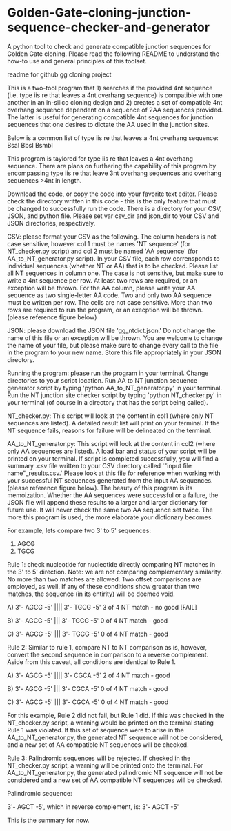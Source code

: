 # Golden-Gate-cloning-junction-sequence-checker-and-generator
A python tool to check and generate compatible junction sequences for Golden Gate cloning.
Please read the following README to understand the how-to use and general principles of this toolset.

readme for github gg cloning project

This is a two-tool program that 1) searches if the provided 4nt sequence (i.e. type iis re that leaves a 4nt overhang sequence) is compatible with one another in an in-silico cloning design and 2) creates a set of compatible 4nt overhang sequence dependent on a sequence of 2AA sequences provided. The latter is useful for generating compatible 4nt sequences for junction sequences that one desires to dictate the AA used in the junction sites.

Below is a common list of type iis re that leaves a 4nt overhang sequence:
BsaI
BbsI
BsmbI

This program is taylored for type iis re that leaves a 4nt overhang sequence. There are plans on furthering the capability of this program by encompassing type iis re that leave 3nt overhang sequences and overhang sequences >4nt in length.

Download the code, or copy the code into your favorite text editor. Please check the directory written in this code - this is the only feature that must be changed to successfully run the code. There is a directory for your CSV, JSON, and python file. Please set var csv_dir and json_dir to your CSV and JSON directories, respectively.

CSV: please format your CSV as the following. The column headers is not case sensitive, however col 1 must be names 'NT sequence' (for NT_checker.py script) and col 2 must be named 'AA sequence' (for AA_to_NT_generator.py script). In your CSV file, each row corrensponds to individual sequences (whether NT or AA) that is to be checked. Please list all NT sequences in column one. The case is not sensitive, but make sure to write a 4nt sequence per row. At least two rows are required, or an exception will be thrown.
For the AA column, please write your AA sequence as two single-letter AA code. Two and only two AA sequence must be written per row. The cells are not case sensitive. More than two rows are required to run the program, or an execption will be thrown. (please reference figure below)

JSON: please download the JSON file 'gg_ntdict.json.' Do not change the name of this file or an exception will be thrown. You are welcome to change the name of your file, but please make sure to change every call to the file in the program to your new name. Store this file appropriately in your JSON directory.

Running the program: please run the program in your terminal. Change directories to your script location. Run AA to NT junction sequence generator script by typing 'python AA_to_NT_generator.py' in your terminal. Run the NT junction site checker script by typing 'python NT_checker.py' in your terminal (of course in a directory that has the script being called).

NT_checker.py: This script will look at the content in col1 (where only NT sequences are listed). A detailed result list will print on your terminal. If the NT sequence fails, reasons for failure will be delineated on the terminal. 

AA_to_NT_generator.py: This script will look at the content in col2 (where only AA sequences are listed). A load bar and status of your script will be printed on your terminal. If script is completed successfully, you will find a summary .csv file written to your CSV directory called '"input file name"_results.csv.' Please look at this file for reference when working with your successful NT sequences generated from the input AA sequences. (please reference figure below).
The beauty of this program is its memoization. Whether the AA sequences were successful or a failure, the JSON file will append these results to a larger and larger dictionary for future use. It will never check the same two AA sequence set twice. The more this program is used, the more elaborate your dictionary becomes. 

For example, lets compare two 3' to 5' sequences:
1) AGCG
2) TGCG


Rule 1: check nucleotide for nucleotide directly comparing NT matches in the 3' to 5' direction. Note: we are not comparing complementary similarity. No more than two matches are allowed. Two offset comparisons are employed, as well. If any of these conditions show greater than two matches, the sequence (in its entirity) will be deemed void.

A) 3'- AGCG -5'
       ||||
   3'- TGCG -5'
   3 of 4 NT match - no good [FAIL]

B) 3'- AGCG -5'
        |||
    3'- TGCG -5'
   0 of 4 NT match - good

C)  3'- AGCG -5'
        |||
   3'- TGCG -5'
   0 of 4 NT match - good


Rule 2: Similar to rule 1, compare NT to NT comparison as is, however, convert the second sequence in comparison to a reverse complement. Aside from this caveat, all conditions are identical to Rule 1.

A) 3'- AGCG -5'
       ||||
   3'- CGCA -5'
   2 of 4 NT match - good

B) 3'- AGCG -5'
        |||
    3'- CGCA -5'
   0 of 4 NT match - good

C) 3'- AGCG -5'
        |||
    3'- CGCA -5'
   0 of 4 NT match - good

For this example, Rule 2 did not fail, but Rule 1 did. If this was checked in the NT_checker.py script, a warning would be printed on the terminal stating Rule 1 was violated. 
If this set of sequence were to arise in the AA_to_NT_generator.py, the generated NT sequence will not be considered, and a new set of AA compatible NT sequences will be checked.

Rule 3: Palindromic sequences will be rejected. If checked in the NT_checker.py script, a warning will be printed onto the terminal. For AA_to_NT_generator.py, the generated palindromic NT sequence will not be considered and a new set of AA compatible NT sequences will be checked.

Palindromic sequence:

3'- AGCT -5', which in reverse complement, is:
3'- AGCT -5'

This is the summary for now.

